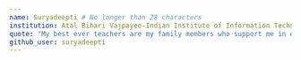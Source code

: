 ```yaml
---
name: Suryadeepti # No longer than 28 characters
institution: Atal Bihari Vajpayee-Indian Institute of Information Technology and Management 🚩 # no longer than 58 characters
quote: "My best ever teachers are my family members who support me in everything. My sisters who help me at every path of career. They just told me to do my best in whatever I do." # no longer than 100 characters, avoid using quotes(") to guarantee the format remains the same.
github_user: suryadeepti
---
```

